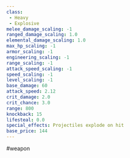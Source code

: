 ```yaml
---
class: 
 - Heavy
 - Explosive
melee_damage_scaling: -1
ranged_damage_scaling: 1.0
elemental_damage_scaling: 1.0
max_hp_scaling: -1
armor_scaling: -1
engineering_scaling: -1
range_scaling: -1
attack_speed_scaling: -1
speed_scaling: -1
level_scaling: -1
base_damage: 60
attack_speed: 2.12
crit_damage: 2.0
crit_chance: 3.0
range: 800
knockback: 15
lifesteal: 0.0
special_effects: Projectiles explode on hit
base_price: 144
---
```

#weapon